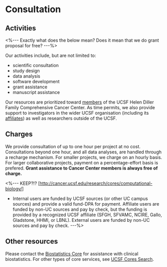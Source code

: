 # Consultation

## Activities

<%--- Exactly what does the below mean? Does it mean that we do grant
proposal for free? ---%> 

Our activities include, but are not limited to:
* scientific consultation
* study design
* data analysis 
* software development
* grant assistance
* manuscript assistance

Our resources are prioritized toward [members] of the UCSF Helen Diller
Family Comprehensive Cancer Center.
As time permits, we also provide support to investigators in the wider
UCSF organisation (including its [affiliates]) as well as researchers
outside of the UCSF.


## Charges

We provide consultation of up to one hour per project at no cost.
Consultations beyond one hour, and all data analyses, are handled
through a recharge mechanism.
For smaller projects, we charge on an hourly basis.
For larger collaborative projects, payment on a percentage-effort
basis is prefered.
**Grant assistance to Cancer Center members is always free of
charge.**


<%--- KEEP?!? [http://cancer.ucsf.edu/research/cores/computational-biology/]
* Internal users are funded by UCSF sources (or other UC campus
  sources) and provide a valid fund-DPA for payment.  Affiliate users
  are funded by non-UC sources and pay by check, but the funding is
  provided by a recognized UCSF affiliate (SFGH, SFVAMC, NCIRE, Gallo,
  Gladstone, HHMI, or LBNL). External users are funded by non-UC
  sources and pay by check. 
---%>


## Other resources
Please contact the [Biostatistics Core] for assistance with clinical biostatistics.
For other types of core services, see [UCSF Cores Search].


[Biostatistics Core]: http://cancer.ucsf.edu/research/cores/biostatistics
[UCSF Cores Search]: http://cores.ucsf.edu/
[members]: http://cancer.ucsf.edu/people/membership
[affiliates]: http://www.ucsf.edu/locations/affiliates
